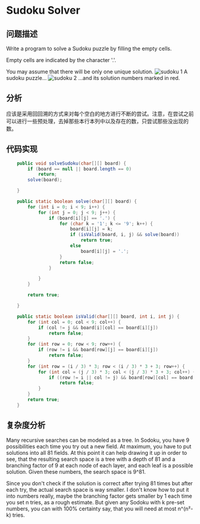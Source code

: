 # Sudoku Solver
## 问题描述
Write a program to solve a Sudoku puzzle by filling the empty cells.

Empty cells are indicated by the character '.'.

You may assume that there will be only one unique solution.
![sudoku 1](http://upload.wikimedia.org/wikipedia/commons/thumb/f/ff/Sudoku-by-L2G-20050714.svg/250px-Sudoku-by-L2G-20050714.svg.png)
A sudoku puzzle...
![sudoku 2](http://upload.wikimedia.org/wikipedia/commons/thumb/3/31/Sudoku-by-L2G-20050714_solution.svg/250px-Sudoku-by-L2G-20050714_solution.svg.png)
...and its solution numbers marked in red.

## 分析
应该是采用回回溯的方式来对每个空白的地方进行不断的尝试。注意，在尝试之前可以进行一些预处理，去掉那些本行本列中以及存在的数，只尝试那些没出现的数。

## 代码实现
```java
    public void solveSudoku(char[][] board) {
        if (board == null || board.length == 0)
            return;
        solve(board);

    }

    public static boolean solve(char[][] board) {
        for (int i = 0; i < 9; i++) {
            for (int j = 0; j < 9; j++) {
                if (board[i][j] == '.') {
                    for (char k = '1'; k <= '9'; k++) {
                        board[i][j] = k;
                        if (isValid(board, i, j) && solve(board))
                            return true;
                        else
                            board[i][j] = '.';
                    }
                    return false;
                }

            }
        }

        return true;

    }

    public static boolean isValid(char[][] board, int i, int j) {
        for (int col = 0; col < 9; col++) {
            if (col != j && board[i][col] == board[i][j])
                return false;
        }
        for (int row = 0; row < 9; row++) {
            if (row != i && board[row][j] == board[i][j])
                return false;
        }
        for (int row = (i / 3) * 3; row < (i / 3) * 3 + 3; row++) {
            for (int col = (j / 3) * 3; col < (j / 3) * 3 + 3; col++) {
                if ((row != i || col != j) && board[row][col] == board[i][j])
                    return false;
            }
        }
        return true;
    }
```

## 复杂度分析
Many recursive searches can be modeled as a tree. In Sodoku, you have 9 possibilities each time you try out a new field. At maximum, you have to put solutions into all 81 fields. At this point it can help drawing it up in order to see, that the resulting search space is a tree with a depth of 81 and a branching factor of 9 at each node of each layer, and each leaf is a possible solution. Given these numbers, the search space is 9^81.

Since you don't check if the solution is correct after trying 81 times but after each try, the actual search space is way smaller. I don't know how to put it into numbers really, maybe the branching factor gets smaller by 1 each time you set n tries, as a rough estimate. But given any Sodoku with k pre-set numbers, you can with 100% certainty say, that you will need at most n^(n²-k) tries.